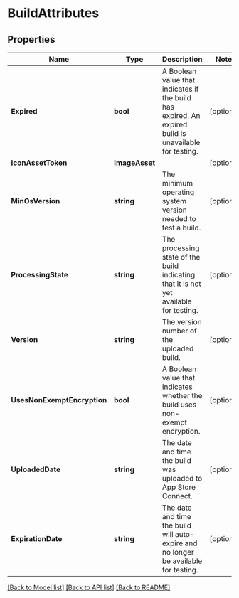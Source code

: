 # BuildAttributes

## Properties

Name | Type | Description | Notes
------------ | ------------- | ------------- | -------------
**Expired** | **bool** | A Boolean value that indicates if the build has expired. An expired build is unavailable for testing. | [optional] 
**IconAssetToken** | [**ImageAsset**](ImageAsset.md) |  | [optional] 
**MinOsVersion** | **string** | The minimum operating system version needed to test a build. | [optional] 
**ProcessingState** | **string** | The processing state of the build indicating that it is not yet available for testing. | [optional] 
**Version** | **string** | The version number of the uploaded build. | [optional] 
**UsesNonExemptEncryption** | **bool** | A Boolean value that indicates whether the build uses non-exempt encryption. | [optional] 
**UploadedDate** | **string** | The date and time the build was uploaded to App Store Connect. | [optional] 
**ExpirationDate** | **string** | The date and time the build will auto-expire and no longer be available for testing. | [optional] 

[[Back to Model list]](../README.md#documentation-for-models) [[Back to API list]](../README.md#documentation-for-api-endpoints) [[Back to README]](../README.md)


